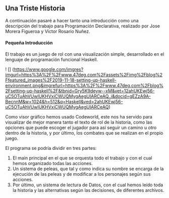 ##                                                                                   Una Triste Historia

A continuación pasaré a hacer tanto una introducción como una descripción del trabajo para Programación Declarativa, realizado por Jose Morera Figueroa y Víctor Rosario Nuñez.

####                                                                                 Pequeña Introducción

El trabajo es un juego de rol con una visualización simple, desarrollado en el lenguaje de programación funcional Haskell. 


! [] (https://www.google.com/imgres?imgurl=https%3A%2F%2Fwww.47deg.com%2Fassets%2Fimg%2Fblog%2Ffeatured_images%2F2019-11-18-setting-up-haskell-environment.png&imgrefurl=https%3A%2F%2Fwww.47deg.com%2Fblog%2Fsetting-up-haskell%2F&tbnid=Gry5K9deyw--xM&vet=12ahUKEwj56-uC5OTuAhVUwIUKHVxiCWUQMygAegUIARCeAQ..i&docid=gEZzA9A-BecnnM&w=1024&h=512&q=Haskell&ved=2ahUKEwj56-uC5OTuAhVUwIUKHVxiCWUQMygAegUIARCeAQ)


Como visor gráfico hemos usado Codeworld, este nos ha servido para visualizar de mejor manera tanto el texto de rol de la historia, como las opciones que puede escoger el jugador 
para así seguir un camino u otro dentro de la historia, y por último, los combates que se realizan en el propio juego.

El programa se podría dividir en tres partes:
  1. El main principal en el que se orquesta todo el trabajo y con el cual hemos organizado todas las acciones.
  2. Un sistema de peleas, que tal y como indica su nombre se encarga de la ejecución de las peleas y de modificar a los personajes según sus acciones.
  3. Por último, un sistema de lectura de Datos, con el cual hemos leído toda la historia y las alternativas según las decisiones, de diferentes archivos.

